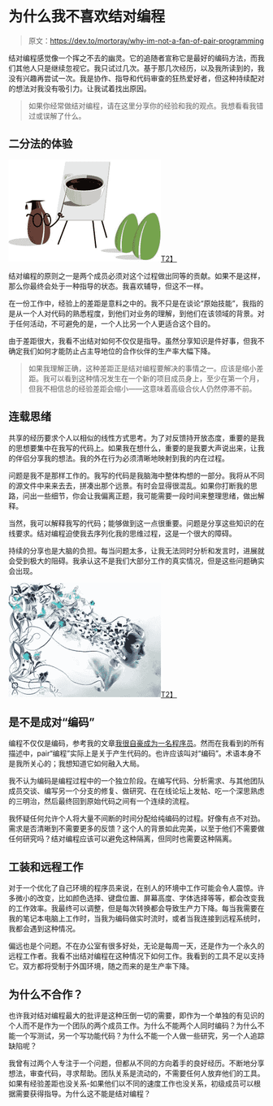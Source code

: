# 为什么我不喜欢结对编程

> 原文：<https://dev.to/mortoray/why-im-not-a-fan-of-pair-programming>

结对编程感觉像一个挥之不去的幽灵。它的追随者宣称它是最好的编码方法，而我们其他人只是继续忽视它。我只试过几次。基于那几次经历，以及我所读到的，我没有兴趣再尝试一次。我是协作、指导和代码审查的狂热爱好者，但这种持续配对的想法对我没有吸引力。让我试着找出原因。

> 如果你经常做结对编程，请在这里分享你的经验和我的观点。我想看看我错过或误解了什么。

## 二分法的体验

[![teacher](img/759c9f1dee908efb57769704ccceed35.png)T2】](https://res.cloudinary.com/practicaldev/image/fetch/s--lQedKZvz--/c_limit%2Cf_auto%2Cfl_progressive%2Cq_auto%2Cw_880/https://mortoray.files.wordpress.com/2017/08/cup-985957_640.jpg%3Fw%3D300%26h%3D200)

结对编程的原则之一是两个成员必须对这个过程做出同等的贡献。如果不是这样，那么你最终会处于一种指导的状态。我喜欢辅导，但这不一样。

在一份工作中，经验上的差距是意料之中的。我不只是在谈论“原始技能”，我指的是从一个人对代码的熟悉程度，到他们对业务的理解，到他们在该领域的背景。对于任何活动，不可避免的是，一个人比另一个人更适合这个目的。

由于差距很大，我看不出结对如何不仅仅是指导。虽然分享知识是件好事，但我不确定我们如何才能防止占主导地位的合作伙伴的生产率大幅下降。

> 如果我理解正确，这种差距正是结对编程要解决的事情之一。应该是缩小差距。我可以看到这种情况发生在一个新的项目成员身上，至少在第一个月，但我不相信总的经验差距会缩小——这意味着高级合伙人仍然停滞不前。

## 连载思绪

共享的经历要求个人以相似的线性方式思考。为了对反馈持开放态度，重要的是我的思想要集中在我写的代码上。如果我在想什么，重要的是我要大声说出来，让我的伴侣分享我的想法。我的外在行为必须清晰地映射到我的内在过程。

问题是我不是那样工作的。我写的代码是我脑海中整体构想的一部分。我将从不同的源文件中来来去去，拼凑出那个远景。有时会显得很混乱。如果你打断我的思路，问出一些细节，你会让我偏离正题，我可能需要一段时间来整理思绪，做出解释。

当然，我可以解释我写的代码；能够做到这一点很重要。问题是分享这些知识的在线要求。结对编程迫使我去序列化我的思维过程，这是一个很大的障碍。

持续的分享也是大脑的负担。每当问题太多，让我无法同时分析和发言时，进展就会受到极大的阻碍。我承认这不是我们大部分工作的真实情况，但是这些问题确实会出现。

[![fancy brain](img/d7ea219d5da03ebbe3f06ff36431d623.png)T2】](https://res.cloudinary.com/practicaldev/image/fetch/s--VZYp6FrB--/c_limit%2Cf_auto%2Cfl_progressive%2Cq_auto%2Cw_880/https://mortoray.files.wordpress.com/2017/08/mind-2567460_640.jpg%3Fw%3D300%26h%3D225)

## 是不是成对“编码”

编程不仅仅是编码，参考我的文章[我很自豪成为一名程序员](https://mortoray.com/2017/07/03/im-proud-to-be-a-programmer/)。然而在我看到的所有描述中，pair“编程”实际上是关于产生代码的。也许应该叫对“编码”。术语本身不是我所关心的；我想知道它如何融入大局。

我不认为编码是编程过程中的一个独立阶段。在编写代码、分析需求、与其他团队成员交谈、编写另一个分支的修复、做研究、在在线论坛上发帖、吃一个深思熟虑的三明治，然后最终回到原始代码之间有一个连续的流程。

我怀疑任何允许个人将大量不间断的时间分配给纯编码的过程。好像有点不对劲。需求是否清晰到不需要更多的反馈？这个人的背景如此完美，以至于他们不需要做任何研究吗？结对编程应该可以避免这种隔离，但同时也需要这种隔离。

## 工装和远程工作

对于一个优化了自己环境的程序员来说，在别人的环境中工作可能会令人震惊。许多微小的改变，比如颜色选择、键盘位置、屏幕高度、字体选择等等，都会改变我的工作效率。我最终可以调整，但是每次转换都会导致生产力下降。每当我需要在我的笔记本电脑上工作时，当我为编码做实时流时，或者当我连接到远程系统时，我都会遇到这种情况。

偏远也是个问题。不在办公室有很多好处，无论是每周一天，还是作为一个永久的远程工作者。我看不出结对编程在这种情况下如何工作。我看到的工具不足以支持它。双方都将受制于外国环境，随之而来的是生产率下降。

## 为什么不合作？

也许我对结对编程最大的批评是这种压倒一切的需要，即作为一个单独的有见识的个人而不是作为一个团队的两个成员工作。为什么不能两个人同时编码？为什么不能一个写测试，另一个写功能代码？为什么不能一个人做一些研究，另一个人追踪缺陷呢？

我曾有过两个人专注于一个问题，但都从不同的方向着手的良好经历。不断地分享想法，审查代码，寻求帮助。团队关系是流动的，不需要任何人放弃他们的工具。如果有经验差距也没关系-如果他们以不同的速度工作也没关系，初级成员可以根据需要获得指导。为什么这不能是结对编程？